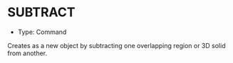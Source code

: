 # SUBTRACT

- Type: Command

Creates as a new object by subtracting one overlapping region or 3D solid from another.
